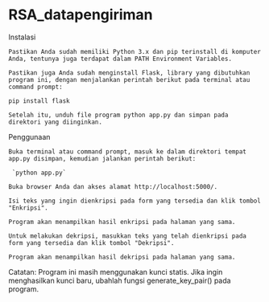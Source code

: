 # RSA_datapengiriman

Instalasi

    Pastikan Anda sudah memiliki Python 3.x dan pip terinstall di komputer Anda, tentunya juga terdapat dalam PATH Environment Variables.
    
    Pastikan juga Anda sudah menginstall Flask, library yang dibutuhkan program ini, dengan menjalankan perintah berikut pada terminal atau command prompt:

   ```pip install flask```

    Setelah itu, unduh file program python app.py dan simpan pada direktori yang diinginkan.

Penggunaan

    Buka terminal atau command prompt, masuk ke dalam direktori tempat app.py disimpan, kemudian jalankan perintah berikut:
    
     `python app.py`

    Buka browser Anda dan akses alamat http://localhost:5000/.

    Isi teks yang ingin dienkripsi pada form yang tersedia dan klik tombol "Enkripsi".

    Program akan menampilkan hasil enkripsi pada halaman yang sama.

    Untuk melakukan dekripsi, masukkan teks yang telah dienkripsi pada form yang tersedia dan klik tombol "Dekripsi".

    Program akan menampilkan hasil dekripsi pada halaman yang sama.

Catatan: Program ini masih menggunakan kunci statis. Jika ingin menghasilkan kunci baru, ubahlah fungsi generate_key_pair() pada program.
